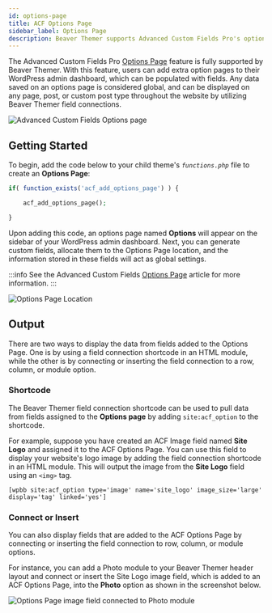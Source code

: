 ```yaml
---
id: options-page
title: ACF Options Page
sidebar_label: Options Page
description: Beaver Themer supports Advanced Custom Fields Pro's options page feature for adding custom fields and displaying their data on any page, post, or custom post type.
---
```


The Advanced Custom Fields Pro [Options Page](https://www.advancedcustomfields.com/resources/options-page/) feature is fully supported by Beaver Themer. With this feature, users can add extra option pages to their WordPress admin dashboard, which can be populated with fields. Any data saved on an options page is considered global, and can be displayed on any page, post, or custom post type throughout the website by utilizing Beaver Themer field connections.

![Advanced Custom Fields Options page](/img/beaver-themer/integrations--acf--options-page--1.jpg)

## Getting Started

To begin, add the code below to your child theme's _`functions.php`_ file to create an **Options Page**:

```php
if( function_exists('acf_add_options_page') ) {

    acf_add_options_page();

}
```

Upon adding this code, an options page named **Options** will appear on the sidebar of your WordPress admin dashboard. Next, you can generate custom fields, allocate them to the Options Page location, and the information stored in these fields will act as global settings.

:::info
See the Advanced Custom Fields [Options Page](https://www.advancedcustomfields.com/resources/options-page/) article for more information.
:::

![Options Page Location](/img/beaver-themer/integrations--acf--options-page--2.jpg)

## Output

There are two ways to display the data from fields added to the Options Page. One is by using a field connection shortcode in an HTML module, while the other is by connecting or inserting the field connection to a row, column, or module option.

### Shortcode

The Beaver Themer field connection shortcode can be used to pull data from fields assigned to the **Options page** by adding `site:acf_option` to the shortcode.

For example, suppose you have created an ACF Image field named **Site Logo** and assigned it to the ACF Options Page. You can use this field to display your website's logo image by adding the field connection shortcode in an HTML module. This will output the image from the **Site Logo** field using an `<img>` tag.

```markup
[wpbb site:acf_option type='image' name='site_logo' image_size='large' display='tag' linked='yes']
```

### Connect or Insert

You can also display fields that are added to the ACF Options Page by connecting or inserting the field connection to row, column, or module options.

For instance, you can add a Photo module to your Beaver Themer header layout and connect or insert the Site Logo image field, which is added to an ACF Options Page, into the **Photo** option as shown in the screenshot below.

![Options Page image field connected to Photo module](/img/beaver-themer/integrations--acf--options-page--3.jpg)